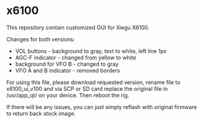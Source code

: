 # x6100
This repository contain customized GUI for Xiegu X6100. 

Changes for both versions:
- VOL buttons - background to gray, text to white, left line 1px
- AGC-F indicator - changed from yellow to white
- background for VFO B - changed to gray
- VFO A and B indicator - removed borders

For using this file, please download requested version, rename file to x6100_ui_v100 and via SCP or SD card replace the original file in /usr/app_qt/ on your device. Then reboot the rig.

If there will be any issues, you can just simply reflash with original firmware to return back stock image.
